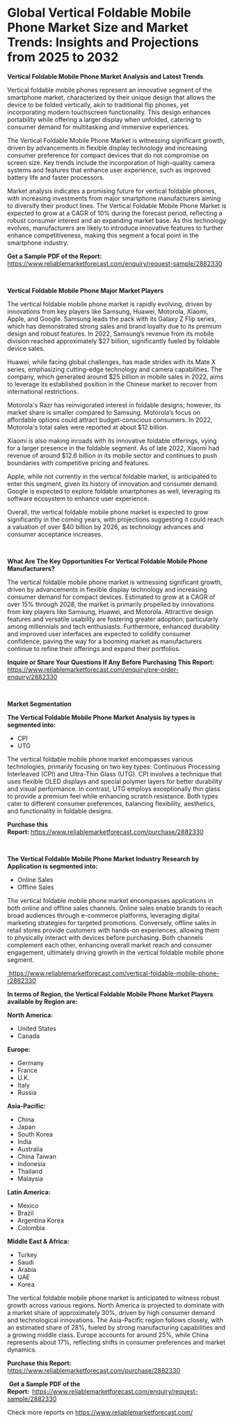 <p><h1>Global Vertical Foldable Mobile Phone Market Size and Market Trends: Insights and Projections from 2025 to 2032</h1></p><p><strong>Vertical Foldable Mobile Phone Market Analysis and Latest Trends</strong></p>
<p><p>Vertical foldable mobile phones represent an innovative segment of the smartphone market, characterized by their unique design that allows the device to be folded vertically, akin to traditional flip phones, yet incorporating modern touchscreen functionality. This design enhances portability while offering a larger display when unfolded, catering to consumer demand for multitasking and immersive experiences.</p><p>The Vertical Foldable Mobile Phone Market is witnessing significant growth, driven by advancements in flexible display technology and increasing consumer preference for compact devices that do not compromise on screen size. Key trends include the incorporation of high-quality camera systems and features that enhance user experience, such as improved battery life and faster processors.</p><p>Market analysis indicates a promising future for vertical foldable phones, with increasing investments from major smartphone manufacturers aiming to diversify their product lines. The Vertical Foldable Mobile Phone Market is expected to grow at a CAGR of 10% during the forecast period, reflecting a robust consumer interest and an expanding market base. As this technology evolves, manufacturers are likely to introduce innovative features to further enhance competitiveness, making this segment a focal point in the smartphone industry.</p></p>
<p><strong>Get a Sample PDF of the Report:&nbsp;</strong> <a href="https://www.reliablemarketforecast.com/enquiry/request-sample/2882330?utm_campaign=2413&utm_medium=2&utm_source=Github&utm_content=ia&utm_term=13032025&utm_id=vertical-foldable-mobile-phone">https://www.reliablemarketforecast.com/enquiry/request-sample/2882330</a></p>
<p>&nbsp;</p>
<p><strong>Vertical Foldable Mobile Phone Major Market Players</strong></p>
<p><p>The vertical foldable mobile phone market is rapidly evolving, driven by innovations from key players like Samsung, Huawei, Motorola, Xiaomi, Apple, and Google. Samsung leads the pack with its Galaxy Z Flip series, which has demonstrated strong sales and brand loyalty due to its premium design and robust features. In 2022, Samsung’s revenue from its mobile division reached approximately $27 billion, significantly fueled by foldable device sales.</p><p>Huawei, while facing global challenges, has made strides with its Mate X series, emphasizing cutting-edge technology and camera capabilities. The company, which generated around $25 billion in mobile sales in 2022, aims to leverage its established position in the Chinese market to recover from international restrictions.</p><p>Motorola's Razr has reinvigorated interest in foldable designs; however, its market share is smaller compared to Samsung. Motorola’s focus on affordable options could attract budget-conscious consumers. In 2022, Motorola's total sales were reported at about $12 billion.</p><p>Xiaomi is also making inroads with its innovative foldable offerings, vying for a larger presence in the foldable segment. As of late 2022, Xiaomi had revenue of around $12.6 billion in its mobile sector and continues to push boundaries with competitive pricing and features. </p><p>Apple, while not currently in the vertical foldable market, is anticipated to enter this segment, given its history of innovation and consumer demand. Google is expected to explore foldable smartphones as well, leveraging its software ecosystem to enhance user experience.</p><p>Overall, the vertical foldable mobile phone market is expected to grow significantly in the coming years, with projections suggesting it could reach a valuation of over $40 billion by 2026, as technology advances and consumer acceptance increases.</p></p>
<p>&nbsp;</p>
<p><strong>What Are The Key Opportunities For Vertical Foldable Mobile Phone Manufacturers?</strong></p>
<p><p>The vertical foldable mobile phone market is witnessing significant growth, driven by advancements in flexible display technology and increasing consumer demand for compact devices. Estimated to grow at a CAGR of over 15% through 2028, the market is primarily propelled by innovations from key players like Samsung, Huawei, and Motorola. Attractive design features and versatile usability are fostering greater adoption, particularly among millennials and tech enthusiasts. Furthermore, enhanced durability and improved user interfaces are expected to solidify consumer confidence, paving the way for a booming market as manufacturers continue to refine their offerings and expand their portfolios.</p></p>
<p><strong>Inquire or Share Your Questions If Any Before Purchasing This Report:</strong> <a href="https://www.reliablemarketforecast.com/enquiry/pre-order-enquiry/2882330?utm_campaign=2413&utm_medium=2&utm_source=Github&utm_content=ia&utm_term=13032025&utm_id=vertical-foldable-mobile-phone">https://www.reliablemarketforecast.com/enquiry/pre-order-enquiry/2882330</a></p>
<p>&nbsp;</p>
<p><strong>Market Segmentation</strong></p>
<p><strong>The Vertical Foldable Mobile Phone Market Analysis by types is segmented into:</strong></p>
<p><ul><li>CPI</li><li>UTG</li></ul></p>
<p><p>The vertical foldable mobile phone market encompasses various technologies, primarily focusing on two key types: Continuous Processing Interleaved (CPI) and Ultra-Thin Glass (UTG). CPI involves a technique that uses flexible OLED displays and special polymer layers for better durability and visual performance. In contrast, UTG employs exceptionally thin glass to provide a premium feel while enhancing scratch resistance. Both types cater to different consumer preferences, balancing flexibility, aesthetics, and functionality in foldable designs.</p></p>
<p><strong>Purchase this Report:&nbsp;</strong><a href="https://www.reliablemarketforecast.com/purchase/2882330?utm_campaign=2413&utm_medium=2&utm_source=Github&utm_content=ia&utm_term=13032025&utm_id=vertical-foldable-mobile-phone">https://www.reliablemarketforecast.com/purchase/2882330</a></p>
<p>&nbsp;</p>
<p><strong>The Vertical Foldable Mobile Phone Market Industry Research by Application is segmented into:</strong></p>
<p><ul><li>Online Sales</li><li>Offline Sales</li></ul></p>
<p><p>The vertical foldable mobile phone market encompasses applications in both online and offline sales channels. Online sales enable brands to reach broad audiences through e-commerce platforms, leveraging digital marketing strategies for targeted promotions. Conversely, offline sales in retail stores provide customers with hands-on experiences, allowing them to physically interact with devices before purchasing. Both channels complement each other, enhancing overall market reach and consumer engagement, ultimately driving growth in the vertical foldable mobile phone segment.</p></p>
<p><a href="https://www.reliablemarketforecast.com/vertical-foldable-mobile-phone-r2882330?utm_campaign=2413&utm_medium=2&utm_source=Github&utm_content=ia&utm_term=13032025&utm_id=vertical-foldable-mobile-phone">&nbsp;https://www.reliablemarketforecast.com/vertical-foldable-mobile-phone-r2882330</a></p>
<p><strong>In terms of Region, the Vertical Foldable Mobile Phone Market Players available by Region are:</strong></p>
<p>
    <p> <strong> North America: </strong>
        <ul>
            <li>United States</li>
            <li>Canada</li>
        </ul>
        </p> 
    <p> <strong> Europe: </strong>
        <ul>
            <li>Germany</li>
            <li>France</li>
            <li>U.K.</li>
            <li>Italy</li>
            <li>Russia</li>
        </ul>
        </p> 
    <p> <strong> Asia-Pacific: </strong>
        <ul>
            <li>China</li>
            <li>Japan</li>
            <li>South Korea</li>
            <li>India</li>
            <li>Australia</li>
            <li>China Taiwan</li>
            <li>Indonesia</li>
            <li>Thailand</li>
            <li>Malaysia</li>
        </ul>
        </p> 
    <p> <strong> Latin America: </strong>
        <ul>
            <li>Mexico</li>
            <li>Brazil</li>
            <li>Argentina Korea</li>
            <li>Colombia</li>
        </ul>
        </p> 
    <p> <strong> Middle East & Africa: </strong>
        <ul>
            <li>Turkey</li>
            <li>Saudi</li>
            <li>Arabia</li>
            <li>UAE</li>
            <li>Korea</li>
        </ul>
    </p>
    </p>
<p><p>The vertical foldable mobile phone market is anticipated to witness robust growth across various regions. North America is projected to dominate with a market share of approximately 30%, driven by high consumer demand and technological innovations. The Asia-Pacific region follows closely, with an estimated share of 28%, fueled by strong manufacturing capabilities and a growing middle class. Europe accounts for around 25%, while China represents about 17%, reflecting shifts in consumer preferences and market dynamics.</p></p>
<p><strong>Purchase this Report: </strong><a href="https://www.reliablemarketforecast.com/purchase/2882330?utm_campaign=2413&utm_medium=2&utm_source=Github&utm_content=ia&utm_term=13032025&utm_id=vertical-foldable-mobile-phone">https://www.reliablemarketforecast.com/purchase/2882330</a></p>
<p>&nbsp;<strong>Get a Sample PDF of the Report:&nbsp;&nbsp;</strong><a href="https://www.reliablemarketforecast.com/enquiry/request-sample/2882330?utm_campaign=2413&utm_medium=2&utm_source=Github&utm_content=ia&utm_term=13032025&utm_id=vertical-foldable-mobile-phone">https://www.reliablemarketforecast.com/enquiry/request-sample/2882330</a></p>
<p><strong></strong></p>
<p>Check more reports on <a href="https://www.reliablemarketforecast.com/?utm_campaign=2413&utm_medium=2&utm_source=Github&utm_content=ia&utm_term=13032025&utm_id=vertical-foldable-mobile-phone">https://www.reliablemarketforecast.com/</a></p>